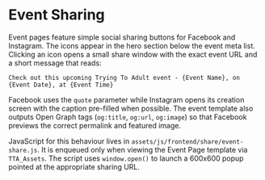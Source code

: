 # Event Sharing

Event pages feature simple social sharing buttons for Facebook and Instagram.
The icons appear in the hero section below the event meta list. Clicking an
icon opens a small share window with the exact event URL and a short message
that reads:

```
Check out this upcoming Trying To Adult event - {Event Name}, on {Event Date}, at {Event Time}
```

Facebook uses the `quote` parameter while Instagram opens its creation screen
with the caption pre-filled when possible. The event template also outputs
Open Graph tags (`og:title`, `og:url`, `og:image`) so that Facebook previews
the correct permalink and featured image.

JavaScript for this behaviour lives in `assets/js/frontend/share/event-share.js`.
It is enqueued only when viewing the Event Page template via `TTA_Assets`.
The script uses `window.open()` to launch a 600x600 popup pointed at the
appropriate sharing URL.

